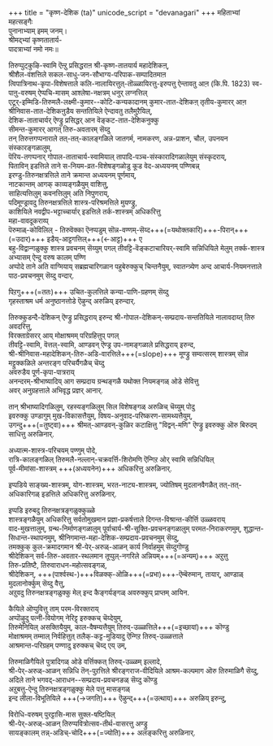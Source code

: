 +++
title = "कृष्ण-देशिक (ta)"
unicode_script = "devanagari"
+++
महिताभ्यां महत्सङ्गैः  
पुनानाभ्याम् इमम् जनम्।  
श्रीमद्भ्यां कृष्णतातार्य-  
पादत्राभ्यां नमो नमः॥

तिरुप्पुट्कुऴि-स्वामि ऎऩ्ऱु प्रसिद्धराऩ श्री-कृष्ण-तातयार्य महादेशिकऩ्,  
श्रीशैल-वंशत्तिले सकल-साधु-जन-सौभाग्य-परिपाक-सम्पादितमाऩ  
त्विपात्रिनाथ-कृपा-विशेषत्ताले कलि-नालायिरत्तुत्-तॊळ्ळायिरत्तु-इरुपत्तु ऐन्तावतु आऩ (कि.पि. 1823) स्व-पाऩु-वरुषम् ऐप्पचि-मासम् आश्लेषा-नक्षत्रम् धनुर् लग्नत्तिल्  
एटूर्-इम्मिडि-तिरुमलै-लक्ष्मी-कुमार--कोटि-कन्यकादानम् कुमार-तात-देशिकऩ् तृतीय-कुमारर् आऩ  
श्रीनिवास-तात-देशिकऩुडैय सन्ततियिले ऐन्दावतु तलैमुऱैयिल्,   
देशिक-ताताचार्यर् ऎण्ड्रु प्रसिद्धर् आन वॆङ्कट-तात-देशिकनुक्कु  
सीमन्त-कुमारर् आगत् तिरु-अवतारम् सॆय्दु  
तन् तिरुत्तगप्पनाराले तत्-तत्-कालङ्गळिले जातगर्म, नामकरण, अन्न-प्राशन, चौल, उपनयन संस्कारङ्गळालुम्,  
पॆरिय-तगप्पनार् गोपाल-ताताचार्य-स्वामियाल् तापादि-पञ्च-संस्कारादिगळालेयुम् संस्कृदराय्,  
पिताविन् इडत्तिले ताने स-नियम-व्रत-विशेषङ्गळोडु कूड वेद-अध्ययनम् पण्णिबन्न्  
इरण्डु-तिरुनक्षत्रत्तिले ताने क्रमान्त अध्ययनम् पूर्णमाय्,  
नाटकान्तम् आगक् काव्यङ्गळैयुम् वाशित्तु,  
साहित्यत्तिलुम् कवनत्तिलुम् अति निपुणराय्,  
पदिमूण्ड्रावदु तिरुनक्षत्रत्तिले शास्त्र-परिश्रमत्तिले मुयण्ड्रु,  
काशियिले नवद्वीप-भट्टाच्चार्यार् इडत्तिले तर्क-शास्त्रम् अधिकरित्तु  
महा-वावदूकराय्प्  
पॆरुमाळ्-कोविलिल् - तिरुवॆक्का ऎनप्पडुम् सॊन्न-वण्णम्-सॆय्द+++(=यथोक्तकारि)+++-पिरान्+++(=उदार)+++ इडैय्-आट्टगत्तिल्+++(←आट्ट)+++ ए  
बहु-विद्वान्गळुक्कु शास्त्र प्रवचनम् सॆय्युम् पगल् तीवट्टि-वॆङ्कटाचारियर्-स्वामि सन्निधियिले मेलुम् तर्क्क-शास्त्र अभ्यासम् ऐन्दु वरुष कालम् पण्णि  
अप्पोदे ताने अति वाग्मियाय् सब्रह्मचारिगळान पहुबेरुक्कुच् चिन्तनैयुम्, स्वातन्त्र्येण अन्द आचार्य-नियमनत्ताले पाठ-प्रवचनमुम् सॆय्दु वन्दार्. 

पिऱगु+++(=ततः)+++ उचित-कुलत्तिले कन्या-पाणि-ग्रहणम् सॆय्दु  
गृहस्ताश्रम धर्म अनुष्ठानत्तोडे ऎऴुन्द् अरुळिय् इरुन्दार्.

तिरुक्कुडन्दै-देशिकन् ऎण्ड्रु प्रसिद्धराय् इरुन्द श्री-गोपाल-देशिकन्-सम्प्रदाय-सन्ततियिले नालावदाय्त् तिरु अवदरित्तु,  
विरक्ताग्रेसरर् आय् मोक्षाश्रमम् परिग्रहित्तुप् पगल्  
तीवट्टि-स्वामि, वॆत्तल्-स्वामि, आण्डवन् ऎण्ड्र उप-नामङ्गळाले प्रसिद्धराय् इरुन्द,  
श्री-श्रीनिवास-महादेशिकन्-तिरु-अडि-वारत्तिले+++(=slope)+++ मूण्ड्रु सम्वत्सरम् शास्त्रम् सॊन्न मट्टुक्कळिले अन्तरङ्ग परिचर्यैगळैच् चॆय्दु  
अवरुडैय पूर्ण-कृपा-पात्रराय्  
अनन्दरम्-श्रीभाष्यादिय् आग सम्प्रदाय ग्रन्थङ्गळै यथोक्त नियमङ्गळ् ओडे सेवित्तु  
अवर् अनुग्रहत्ताले अभिवृद्ध प्रज्ञर् आनार्. 

तान् श्रीभाष्यादिगळिलुम्, रहस्यङ्गळिलुम् सिल विशेषङ्गळ् अरुळिच् चॆय्युम् पोदु  
इवरुक्कु उण्डागुम् मुख-विकासत्तैयुम्, विषय-अनुवाद-परिष्करण-सामथ्यत्तैयुम्,  
उगन्दु+++(=तुष्ट्वा)+++ श्रीमत्-आण्डवन्-कुळिर कटाक्षित्तु "विद्वन्-मणि" ऎण्ड्रु इवरुक्कु ऒरु बिरुदम् साधित्तु अरुळिनार्.

अध्यात्म-शास्त्र-परिचयम् पण्णुम् पोदे,  
रात्रि-कालङ्गळिल् तिरुमलै-नल्लान्-चक्रवर्त्ति-शिरोमणि ऎन्गिऱ ओर् स्वामि सन्निधियिल्  
पूर्व-मीमांसा-शास्त्रम् +++(अध्ययनेन)+++ अधिकरित्तु अरुळिनार्. 

इप्पडिये साङ्ख्य-शास्त्रम्, योग-शास्त्रम्, भरत-नाट्य-शास्त्रम्, ज्योतिषम् मुदलानवैगळैत् तत्-तत्-अधिकारिगळ् इडत्तिले अधिकरित्तु अरुळिनार्. 

इप्पडि इरुबदु तिरुनक्षत्रङ्गळुक्कुळ्ळे  
शास्त्रङ्गळैयुम् अधिकरित्तु सर्वतोमुखमान प्रज्ञा-प्रकर्षत्ताले दिगन्त-विश्रान्त-कीर्त्ति उळ्ळवराय्  
वाद-मुखत्तालुम्, ग्रन्थ-निर्माणङ्गळालुम् पूर्वाचार्य-श्री-सूक्ति-प्रवचनङ्गळालुम् परमत-निराकरणमुम्, शुद्धान्त-सिधान्त-स्थापनमुम्, श्रीनिगमान्त-महा-देशिक-सम्प्रदाय-प्रवचनमुम् सॆय्दु,  
तमक्कुक् कुल-क्रमादगमान श्री-पेर्-अरुळ्-आळन् कार्य निर्वाहमुम् सॆय्दुगॊण्डु  
श्रीदेशिकन् सर्व-तिरु-अवतार-स्थलमान तूप्पुल्-नगरिले अन्नियम्+++(=अन्यम्)+++ अऱुत्तु  
तिरु-प्रतिष्टै, तिरुवाराधन-महोत्सवङ्गळ्,  
श्रीदेशिकन्, +++(पार्श्वस्थ-)+++विळक्क्-ऒळि+++(=प्रभा)+++-ऎम्बॆरुमान्, तायार्, आण्डाळ् मुदलानोर्क्कुम् सॆय्दु वैत्तु,  
अऱुवदु तिरुनक्षत्रङ्गळुक्कु मेल् इन्द कैङ्गर्यङ्गळ् अवरुक्कुप् प्राप्तम् आयिन. 

कैयिले ऒप्पुवित्तु ताम् परम-विरक्तराय्  
अप्पॊऴुदु पत्नी-वियोगम् नेरिट्ट् इरुक्कच् चॆय्देयुम्,  
तिरुमेनियिल् असक्तियैयुम्, काल-वैषम्यत्तैयुम् तिरुव्-उळ्ळत्तिले+++(=इच्छायां)+++ कॊण्डु  
मोक्षाश्रमम् तम्माल् निर्वहित्तुत् तलैक्-कट्ट-मुडियादु ऎन्गिऱ तिरुव्-उळ्ळत्ताले  
आश्रमान्त-परिग्रहम् पण्णादु इरुक्कच् चॆय्द् एय् उम्,  

तिरुमाळिगैयिले पुत्रादिगळ् ओडे वर्त्तिक्कत् तिरुव्-उळ्ळम् इल्लादे,  
श्री-पेर्-अरुळ्-आळन् सन्निधि तॆन्-पुऱत्तिले श्रीरङ्गराज-वीदियिले आश्रम-कल्पमाग ऒरु तिरुमाळिगै सॆय्दु,  
अदिले ताने भगवद्-आराधन--सम्प्रदाय-प्रवचनङळ् सॆय्दु कॊण्डु  
अऱुबत्तु-ऐन्दु तिरुनक्षत्रङ्गळुक्कु मेले पत्तु मासङ्गळ्  
इन्द लीला-विभूतियिले +++(→जगति)+++ ऎऴुन्द्+++(=उत्थाय)+++ अरुळिय् इरुन्दु,  

विरोधि-वरुषम् पुरट्टासि-मास सुक्ल-षष्टियिल्  
श्री-पेर्-अरुळ्-आळन् तिरुप्पवित्रोत्सव-तीर्थ-वासरत्तु अण्ड्रु  
सायङ्कालम् तन्न्-अडिच्-चोदि+++(=ज्योति)+++ अलङ्करित्तु अरुळिनार्.